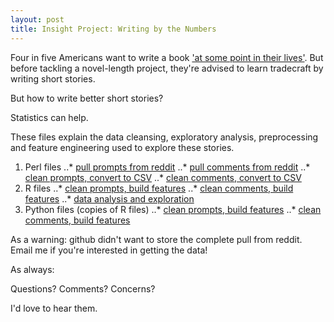 ```yaml
---
layout: post
title: Insight Project: Writing by the Numbers
---
```


Four in five Americans want to write a book ['at some point in their lives'](http://www.nytimes.com/2002/09/28/opinion/think-you-have-a-book-in-you-think-again.html). But before tackling a novel-length project, they're advised to learn tradecraft by writing short stories.

But how to write better short stories?

Statistics can help.

These files explain the data cleansing, exploratory analysis, preprocessing and feature engineering used to explore these stories.
1. Perl files
..* [pull prompts from reddit](https://github.com/icsulam/icsulam.github.io/blob/master/pdf/00-redditScrape.pl)
..* [pull comments from reddit](https://github.com/icsulam/icsulam.github.io/blob/master/pdf/01-commentScrape.pl)
..* [clean prompts, convert to CSV](https://github.com/icsulam/icsulam.github.io/blob/master/pdf/02-promptJsonToCsv.pl)
..* [clean comments, convert to CSV](https://github.com/icsulam/icsulam.github.io/blob/master/pdf/03-commentParse.pl)
2. R files
..* [clean prompts, build features](https://github.com/icsulam/icsulam.github.io/blob/master/pdf/analysis-0-promptLevel.R)
..* [clean comments, build features](https://github.com/icsulam/icsulam.github.io/blob/master/pdf/analysis-1-commentLevel.R)
..* [data analysis and exploration](https://github.com/icsulam/icsulam.github.io/blob/master/pdf/analysis-4-dataRunning.R)
3. Python files (copies of R files)
..* [clean prompts, build features](https://github.com/icsulam/icsulam.github.io/blob/master/pdf/writing_0_prompt_level.ipynb)
..* [clean comments, build features](https://github.com/icsulam/icsulam.github.io/blob/master/pdf/writing_1_comment_level.ipynb)


As a warning: github didn't want to store the complete pull from reddit. Email me if you're interested in getting the data!

As always:

Questions?
Comments?
Concerns?

I'd love to hear them.

